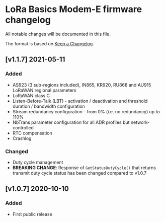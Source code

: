 # LoRa Basics Modem-E firmware changelog

All notable changes will be documented in this file.

The format is based on [Keep a Changelog](https://keepachangelog.com/en/1.0.0/).

## [v1.1.7] 2021-05-11

### Added

- AS923 (3 sub-regions included), IN865, KR920, RU868 and AU915 LoRaWAN regional parameters
- LoRaWAN class C
- Listen-Before-Talk (LBT) - activation / deactivation and threshold duration / bandwidth configuration
- Stream redundancy configuration - from 0% (i.e. no redundancy) up to 110%
- NbTrans parameter configuration for all ADR profiles but network-controlled
- RTC compensation
- Crashlog

### Changed

- Duty cycle management
- __BREAKING CHANGE__: Response of `GetStatusDutyCycle()` that returns transmit duty cycle status has been changed compared to v1.0.7

## [v1.0.7] 2020-10-10

### Added

- First public release
